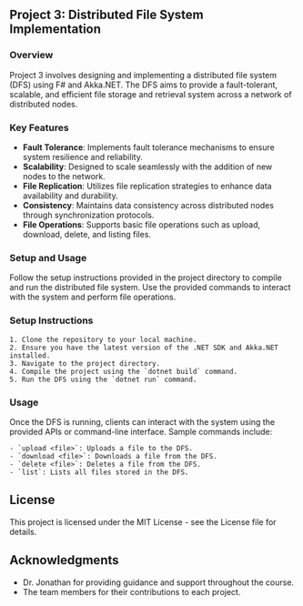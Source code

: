 ## Project 3: Distributed File System Implementation

### Overview

Project 3 involves designing and implementing a distributed file system (DFS) using F# and Akka.NET. The DFS aims to provide a fault-tolerant, scalable, and efficient file storage and retrieval system across a network of distributed nodes.

### Key Features

- **Fault Tolerance**: Implements fault tolerance mechanisms to ensure system resilience and reliability.
- **Scalability**: Designed to scale seamlessly with the addition of new nodes to the network.
- **File Replication**: Utilizes file replication strategies to enhance data availability and durability.
- **Consistency**: Maintains data consistency across distributed nodes through synchronization protocols.
- **File Operations**: Supports basic file operations such as upload, download, delete, and listing files.

### Setup and Usage

Follow the setup instructions provided in the project directory to compile and run the distributed file system. Use the provided commands to interact with the system and perform file operations.
### Setup Instructions
```
1. Clone the repository to your local machine.
2. Ensure you have the latest version of the .NET SDK and Akka.NET installed.
3. Navigate to the project directory.
4. Compile the project using the `dotnet build` command.
5. Run the DFS using the `dotnet run` command.
```
### Usage

Once the DFS is running, clients can interact with the system using the provided APIs or command-line interface. Sample commands include:
```
- `upload <file>`: Uploads a file to the DFS.
- `download <file>`: Downloads a file from the DFS.
- `delete <file>`: Deletes a file from the DFS.
- `list`: Lists all files stored in the DFS.

```
## License

This project is licensed under the MIT License - see the License file for details.

## Acknowledgments

- Dr. Jonathan for providing guidance and support throughout the course.
- The team members for their contributions to each project.
